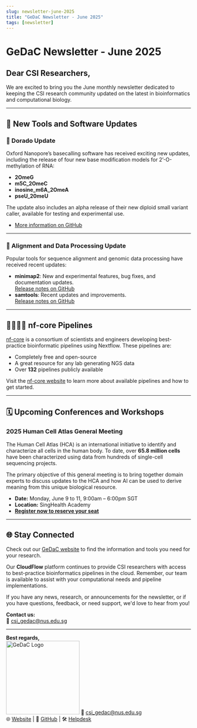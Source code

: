 ```yaml
---
slug: newsletter-june-2025
title: "GeDaC Newsletter - June 2025"
tags: [newsletter]
---
```


# GeDaC Newsletter - June 2025

## Dear CSI Researchers,

We are excited to bring you the June monthly newsletter dedicated to keeping the CSI research community updated on the latest in bioinformatics and computational biology.

---

## 🧰 New Tools and Software Updates

### 🚀 Dorado Update

Oxford Nanopore’s basecalling software has received exciting new updates, including the release of four new base modification models for 2’-O-methylation of RNA:

- **2OmeG**
- **m5C_2OmeC**
- **inosine_m6A_2OmeA**
- **pseU_20meU**

The update also includes an alpha release of their new diploid small variant caller, available for testing and experimental use.

- [More information on GitHub](https://github.com/nanoporetech/dorado)

---

### 🚀 Alignment and Data Processing Update

Popular tools for sequence alignment and genomic data processing have received recent updates:

- **minimap2**: New and experimental features, bug fixes, and documentation updates.  
    [Release notes on GitHub](https://github.com/lh3/minimap2/releases)
- **samtools**: Recent updates and improvements.  
    [Release notes on GitHub](https://github.com/samtools/samtools/releases)

---

## 👨‍💻👩‍💻 nf-core Pipelines

[nf-core](https://nf-co.re/) is a consortium of scientists and engineers developing best-practice bioinformatic pipelines using Nextflow. These pipelines are:

- Completely free and open-source
- A great resource for any lab generating NGS data
- Over **132** pipelines publicly available

Visit the [nf-core website](https://nf-co.re/pipelines) to learn more about available pipelines and how to get started.

---

## 🗓️ Upcoming Conferences and Workshops

### 2025 Human Cell Atlas General Meeting

The Human Cell Atlas (HCA) is an international initiative to identify and characterize all cells in the human body. To date, over **65.8 million cells** have been characterized using data from hundreds of single-cell sequencing projects.

The primary objective of this general meeting is to bring together domain experts to discuss updates to the HCA and how AI can be used to derive meaning from this unique biological resource.

- **Date:** Monday, June 9 to 11, 9:00am – 6:00pm SGT
- **Location:** SingHealth Academy
- **[Register now to reserve your seat](https://events.humancellatlas.org/2025GM)**

---

## 🌐 Stay Connected

Check out our [GeDaC website](https://www.gedac.org/) to find the information and tools you need for your research.

Our **CloudFlow** platform continues to provide CSI researchers with access to best-practice bioinformatics pipelines in the cloud. Remember, our team is available to assist with your computational needs and pipeline implementations.

If you have any news, research, or announcements for the newsletter, or if you have questions, feedback, or need support, we'd love to hear from you!

**Contact us:**  
📧 csi_gedac@nus.edu.sg

---


**Best regards,**  
<img src="/img/gedac_logo.png" alt="GeDaC Logo" width="200" />
📧 [csi_gedac@nus.edu.sg](mailto:csi_gedac@nus.edu.sg)<br/>
🌐 [Website](https://www.gedac.org/) | 🔗 [GitHub](https://github.com/CSI-Genomics-and-Data-Analytics-Core) | 🛠️ [Helpdesk](https://support.gedac.org/support/tickets/new)